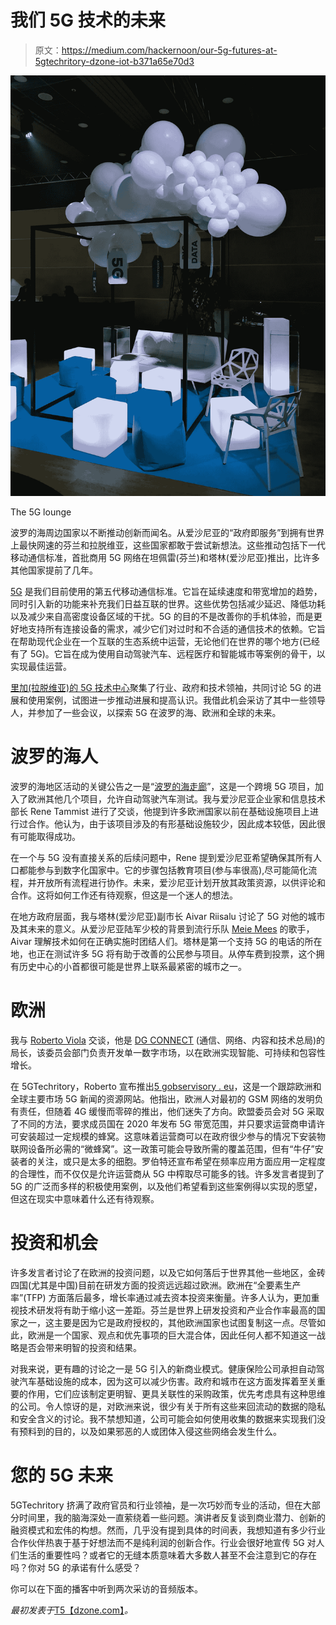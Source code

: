 # 我们 5G 技术的未来

> 原文：<https://medium.com/hackernoon/our-5g-futures-at-5gtechritory-dzone-iot-b371a65e70d3>

![](img/3c70d09b7e9e0157fd48e79cbe6a2763.png)

The 5G lounge

波罗的海周边国家以不断推动创新而闻名。从爱沙尼亚的“政府即服务”到拥有世界上最快网速的芬兰和拉脱维亚，这些国家都敢于尝试新想法。这些推动包括下一代移动通信标准，首批商用 5G 网络在坦佩雷(芬兰)和塔林(爱沙尼亚)推出，比许多其他国家提前了几年。

[5G](https://en.wikipedia.org/wiki/5G) 是我们目前使用的第五代移动通信标准。它旨在延续速度和带宽增加的趋势，同时引入新的功能来补充我们日益互联的世界。这些优势包括减少延迟、降低功耗以及减少来自高密度设备区域的干扰。5G 的目的不是改善你的手机体验，而是更好地支持所有连接设备的需求，减少它们对过时和不合适的通信技术的依赖。它旨在帮助现代企业在一个互联的生态系统中运营，无论他们在世界的哪个地方(已经有了 5G)。它旨在成为使用自动驾驶汽车、远程医疗和智能城市等案例的骨干，以实现最佳运营。

[里加(拉脱维亚)的 5G 技术中心](https://www.5gtechritory.com/)聚集了行业、政府和技术领袖，共同讨论 5G 的进展和使用案例，试图进一步推动进展和提高认识。我借此机会采访了其中一些领导人，并参加了一些会议，以探索 5G 在波罗的海、欧洲和全球的未来。

# 波罗的海人

波罗的海地区活动的关键公告之一是“[波罗的海走廊](https://www.5gtechritory.com/news/the-digital-baltic-road-memorandum-will-accelerate-the-deployment-of-5g-mobile-communications-network-in-the-baltics)”，这是一个跨境 5G 项目，加入了欧洲其他几个项目，允许自动驾驶汽车测试。我与爱沙尼亚企业家和信息技术部长 Rene Tammist 进行了交谈，他提到许多欧洲国家以前在基础设施项目上进行过合作。他认为，由于该项目涉及的有形基础设施较少，因此成本较低，因此很有可能取得成功。

在一个与 5G 没有直接关系的后续问题中，Rene 提到爱沙尼亚希望确保其所有人口都能参与到数字化国家中。它的步骤包括教育项目(参与率很高),尽可能简化流程，并开放所有流程进行协作。未来，爱沙尼亚计划开放其政策资源，以供评论和合作。这将如何工作还有待观察，但这是一个迷人的想法。

在地方政府层面，我与塔林(爱沙尼亚)副市长 Aivar Riisalu 讨论了 5G 对他的城市及其未来的意义。从爱沙尼亚陆军少校的背景到流行乐队 [Meie Mees](https://en.wikipedia.org/wiki/Meie_Mees) 的歌手，Aivar 理解技术如何在正确实施时团结人们。塔林是第一个支持 5G 的电话的所在地，也正在测试许多 5G 将有助于改善的公民参与项目。从停车费到投票，这个拥有历史中心的小首都很可能是世界上联系最紧密的城市之一。

# 欧洲

我与 [Roberto Viola](https://ec.europa.eu/info/persons/director-general-roberto-viola_en) 交谈，他是 [DG CONNECT](https://ec.europa.eu/info/departments/communications-networks-content-and-technology_en) (通信、网络、内容和技术总局)的局长，该委员会部门负责开发单一数字市场，以在欧洲实现智能、可持续和包容性增长。

在 5GTechritory，Roberto 宣布推出[5 gobservisory . eu](http://5gobservatory.eu/)，这是一个跟踪欧洲和全球主要市场 5G 新闻的资源网站。他指出，欧洲人对最初的 GSM 网络的发明负有责任，但随着 4G 缓慢而零碎的推出，他们迷失了方向。欧盟委员会对 5G 采取了不同的方法，要求成员国在 2020 年发布 5G 带宽范围，并只要求运营商申请许可安装超过一定规模的蜂窝。这意味着运营商可以在政府很少参与的情况下安装物联网设备所必需的“微蜂窝”。这一政策可能会导致所需的覆盖范围，但有“牛仔”安装者的关注，或只是太多的细胞。罗伯特还宣布希望在频率应用方面应用一定程度的合理性，而不仅仅是允许运营商从 5G 中榨取尽可能多的钱。许多发言者提到了 5G 的广泛而多样的积极使用案例，以及他们希望看到这些案例得以实现的愿望，但这在现实中意味着什么还有待观察。

# 投资和机会

许多发言者讨论了在欧洲的投资问题，以及它如何落后于世界其他一些地区，金砖四国(尤其是中国)目前在研发方面的投资远远超过欧洲。欧洲在“全要素生产率”(TFP) 方面落后最多，增长率通过减去资本投资来衡量。许多人认为，更加重视技术研发将有助于缩小这一差距。芬兰是世界上研发投资和产业合作率最高的国家之一，这主要是因为它是政府授权的，其他欧洲国家也试图复制这一点。尽管如此，欧洲是一个国家、观点和优先事项的巨大混合体，因此任何人都不知道这一战略是否会带来明智的投资和结果。

对我来说，更有趣的讨论之一是 5G 引入的新商业模式。健康保险公司承担自动驾驶汽车基础设施的成本，因为这可以减少伤害。政府和城市在这方面发挥着至关重要的作用，它们应该制定更明智、更具关联性的采购政策，优先考虑具有这种思维的公司。令人惊讶的是，对欧洲来说，很少有关于所有这些来回流动的数据的隐私和安全含义的讨论。我不禁想知道，公司可能会如何使用收集的数据来实现我们没有预料到的目的，以及如果邪恶的人或团体入侵这些网络会发生什么。

# 您的 5G 未来

5GTechritory 挤满了政府官员和行业领袖，是一次巧妙而专业的活动，但在大部分时间里，我的脑海深处一直萦绕着一些问题。演讲者反复谈到商业潜力、创新的融资模式和宏伟的构想。然而，几乎没有提到具体的时间表，我想知道有多少行业合作伙伴热衷于基于好想法而不是纯利润的创新合作。行业会很好地宣传 5G 对人们生活的重要性吗？或者它的无缝本质意味着大多数人甚至不会注意到它的存在吗？你对 5G 的承诺有什么感受？

你可以在下面的播客中听到两次采访的音频版本。

*最初发表于*[T5【dzone.com】](https://dzone.com/articles/our-5g-futures-at-5gtechritory)*。*
